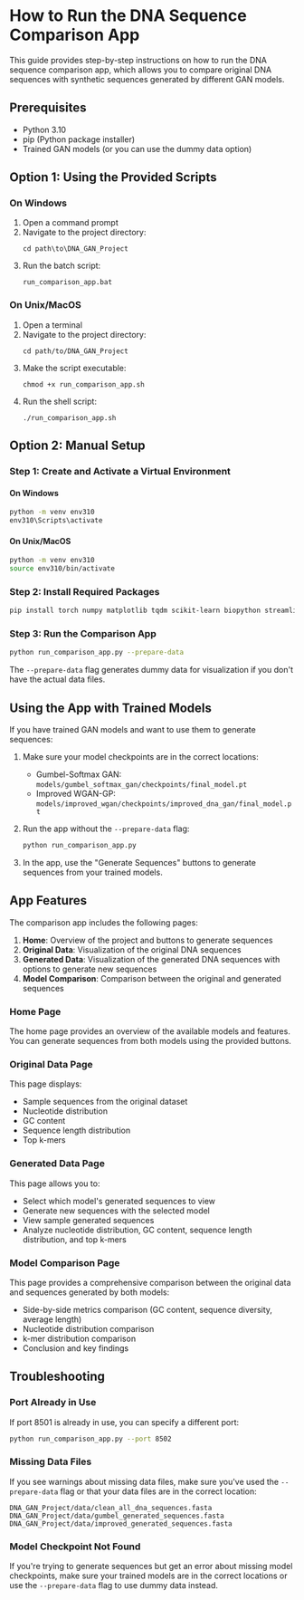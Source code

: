 # How to Run the DNA Sequence Comparison App

This guide provides step-by-step instructions on how to run the DNA sequence comparison app, which allows you to compare original DNA sequences with synthetic sequences generated by different GAN models.

## Prerequisites

- Python 3.10
- pip (Python package installer)
- Trained GAN models (or you can use the dummy data option)

## Option 1: Using the Provided Scripts

### On Windows

1. Open a command prompt
2. Navigate to the project directory:
   ```
   cd path\to\DNA_GAN_Project
   ```
3. Run the batch script:
   ```
   run_comparison_app.bat
   ```

### On Unix/MacOS

1. Open a terminal
2. Navigate to the project directory:
   ```
   cd path/to/DNA_GAN_Project
   ```
3. Make the script executable:
   ```
   chmod +x run_comparison_app.sh
   ```
4. Run the shell script:
   ```
   ./run_comparison_app.sh
   ```

## Option 2: Manual Setup

### Step 1: Create and Activate a Virtual Environment

#### On Windows

```bash
python -m venv env310
env310\Scripts\activate
```

#### On Unix/MacOS

```bash
python -m venv env310
source env310/bin/activate
```

### Step 2: Install Required Packages

```bash
pip install torch numpy matplotlib tqdm scikit-learn biopython streamlit
```

### Step 3: Run the Comparison App

```bash
python run_comparison_app.py --prepare-data
```

The `--prepare-data` flag generates dummy data for visualization if you don't have the actual data files.

## Using the App with Trained Models

If you have trained GAN models and want to use them to generate sequences:

1. Make sure your model checkpoints are in the correct locations:
   - Gumbel-Softmax GAN: `models/gumbel_softmax_gan/checkpoints/final_model.pt`
   - Improved WGAN-GP: `models/improved_wgan/checkpoints/improved_dna_gan/final_model.pt`

2. Run the app without the `--prepare-data` flag:
   ```bash
   python run_comparison_app.py
   ```

3. In the app, use the "Generate Sequences" buttons to generate sequences from your trained models.

## App Features

The comparison app includes the following pages:

1. **Home**: Overview of the project and buttons to generate sequences
2. **Original Data**: Visualization of the original DNA sequences
3. **Generated Data**: Visualization of the generated DNA sequences with options to generate new sequences
4. **Model Comparison**: Comparison between the original and generated sequences

### Home Page

The home page provides an overview of the available models and features. You can generate sequences from both models using the provided buttons.

### Original Data Page

This page displays:
- Sample sequences from the original dataset
- Nucleotide distribution
- GC content
- Sequence length distribution
- Top k-mers

### Generated Data Page

This page allows you to:
- Select which model's generated sequences to view
- Generate new sequences with the selected model
- View sample generated sequences
- Analyze nucleotide distribution, GC content, sequence length distribution, and top k-mers

### Model Comparison Page

This page provides a comprehensive comparison between the original data and sequences generated by both models:
- Side-by-side metrics comparison (GC content, sequence diversity, average length)
- Nucleotide distribution comparison
- k-mer distribution comparison
- Conclusion and key findings

## Troubleshooting

### Port Already in Use

If port 8501 is already in use, you can specify a different port:

```bash
python run_comparison_app.py --port 8502
```

### Missing Data Files

If you see warnings about missing data files, make sure you've used the `--prepare-data` flag or that your data files are in the correct location:

```
DNA_GAN_Project/data/clean_all_dna_sequences.fasta
DNA_GAN_Project/data/gumbel_generated_sequences.fasta
DNA_GAN_Project/data/improved_generated_sequences.fasta
```

### Model Checkpoint Not Found

If you're trying to generate sequences but get an error about missing model checkpoints, make sure your trained models are in the correct locations or use the `--prepare-data` flag to use dummy data instead.
